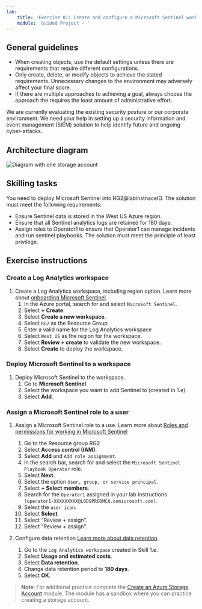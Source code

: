 ```yaml
---
lab:
    title: 'Exercise 01: Create and configure a Microsoft Sentinel workspace'
    module: 'Guided Project - '
---
```


## General guidelines

- When creating objects, use the default settings unless there are requirements that require different configurations.
- Only create, delete, or modify objects to achieve the stated requirements. Unnecessary changes to the environment may adversely affect your final score.
- If there are multiple approaches to achieving a goal, always choose the approach the requires the least amount of administrative effort.


We are currently evaluating the existing security posture or our corporate environment. We need your help in setting up a security information and event management (SIEM) solution to help identify future and ongoing cyber-attacks..

## Architecture diagram

![Diagram with one storage account](../Media/task-1.png)

## Skilling tasks

You need to deploy Microsoft Sentinel into RG2@labinstnaceID. The solution must meet the following requirements:

- Ensure Sentinel data is stored in the West US Azure region.
- Ensure that all Sentinel analytics logs are retained for 180 days.
- Assign roles to Operator1 to ensure that Operator1 can manage incidents and run sentinel playbooks. The solution must meet the principle of least privilege.

## Exercise instructions

### Create a Log Analytics workspace

1. Create a Log Analytics workspace, including region option. Learn more about [onboarding Microsoft Sentinel](https://learn.microsoft.com/azure/sentinel/quickstart-onboard).
    1. In the Azure portal, search for and select `Microsoft Sentinel`.
    1. Select **+ Create**.
    1. Select **Create a new workspace**.
    1. Select `RG2` as the Resource Group
    1. Enter a valid name for the Log Analytics workspace
    1. Select `West US` as the region for the workspace.
    1. Select **Review + create** to validate the new workspace.
    1. Select **Create** to deploy the workspace.

### Deploy Microsoft Sentinel to a workspace

1. Deploy Microsoft Sentinel to the workspace.
    1. Go to **Microsoft Sentinel**.
    1. Select the workspace you want to add Sentinel to (created in 1.e).
    1. Select **Add**.

### Assign a Microsoft Sentinel role to a user

1. Assign a Microsoft Sentinel role to a use. Learn more about [Roles and permissions for working in Microsoft Sentinel](https://learn.microsoft.com/azure/sentinel/roles)
    1. Go to the Resource group RG2
    1. Select **Access control (IAM)**.
    1. Select **Add** and `Add role assignment`.
    1. In the search bar, search for and select the `Microsoft Sentinel Playbook Operator` role.
    1. Select **Next**.
    1. Select the option `User, group, or service principal`.
    1. Select **+ Select members**.
    1. Search for the `Operator1` assigned in your lab instructions `(operator1-XXXXXXXXX@LODSPRODMCA.onmicrosoft.com)`.
    1. Select the `user icon`.
    1. Select **Select**.
    1. Select “Review + assign”.
    1. Select “Review + assign”.

1. Configure data retention [Learn more about data retention](https://learn.microsoft.com/azure/azure-monitor/logs/data-retention-archive).
    1. Go to the `Log Analytics workspace` created in Skill 1.e.
    1. Select **Usage and estimated costs**.
    1. Select **Data retention**.
    1. Change data retention period to **180 days**.
    1. Select **OK**.

>**Note**: For additional practice complete the [Create an Azure Storage Account](https://learn.microsoft.com/training/modules/create-azure-storage-account/) module. The module has a sandbox where you can practice creating a storage account.
